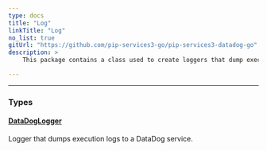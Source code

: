 ```yaml
---
type: docs
title: "Log"
linkTitle: "Log"
no_list: true
gitUrl: "https://github.com/pip-services3-go/pip-services3-datadog-go"
description: >
    This package contains a class used to create loggers that dump execution logs to a DataDog service.

---
```

---


<div class="module-body"> 

### Types

#### [DataDogLogger](datadog_logger)
Logger that dumps execution logs to a DataDog service.


</div>
